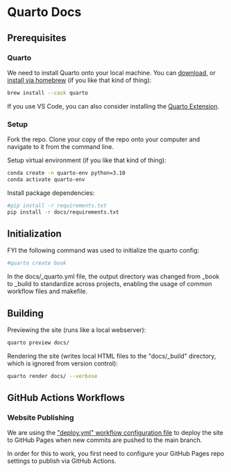
# Quarto Docs

## Prerequisites

### Quarto

We need to install Quarto onto your local machine. You can [download](https://quarto.org/docs/get-started/), or [install via homebrew](https://formulae.brew.sh/cask/quarto) (if you like that kind of thing):

```sh
brew install --cask quarto
```

If you use VS Code, you can also consider installing the [Quarto Extension](https://marketplace.visualstudio.com/items?itemName=quarto.quarto).

### Setup

Fork the repo. Clone your copy of the repo onto your computer and navigate to it from the command line.

Setup virtual environment (if you like that kind of thing):

```sh
conda create -n quarto-env python=3.10
conda activate quarto-env
```

Install package dependencies:

```sh
#pip install -r requirements.txt
pip install -r docs/requirements.txt
```

## Initialization

FYI the following command was used to initialize the quarto config:

```sh
#quarto create book
```

In the docs/_quarto.yml file, the output directory was changed from _book to _build to standardize across projects, enabling the usage of common workflow files and makefile.


## Building


Previewing the site (runs like a local webserver):

```sh
quarto preview docs/
```


Rendering the site (writes local HTML files to the "docs/_build" directory, which is ignored from version control):

```sh
quarto render docs/ --verbose
```


## GitHub Actions Workflows

### Website Publishing

We are using the ["deploy.yml" workflow configuration file](/.github/workflows/deploy.yml) to deploy the site to GitHub Pages when new commits are pushed to the main branch.

In order for this to work, you first need to configure your GitHub Pages repo settings to publish via GitHub Actions.
